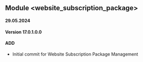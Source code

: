 ## Module <website_subscription_package>

#### 29.05.2024
#### Version 17.0.1.0.0
#### ADD
- Initial commit for Website Subscription Package Management
